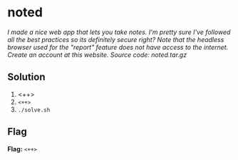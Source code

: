 # noted
*I made a nice web app that lets you take notes. I'm pretty sure I've followed all the best practices so its definitely secure right? Note that the headless browser used for the "report" feature does not have access to the internet. Create an account at this website. Source code: noted.tar.gz*

## Solution
1. <++>
2. `<++>`
3. `./solve.sh`


## Flag
**Flag:** `<++>`
